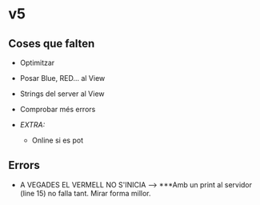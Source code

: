 # v5
## Coses que falten

- Optimitzar

- Posar Blue, RED... al View

- Strings del server al View

- Comprobar més errors

- *EXTRA:* 
    
    - Online si es pot

## Errors

- A VEGADES EL VERMELL NO S'INICIA --> ***Amb un print al servidor (line 15) no falla tant. Mirar forma millor.




